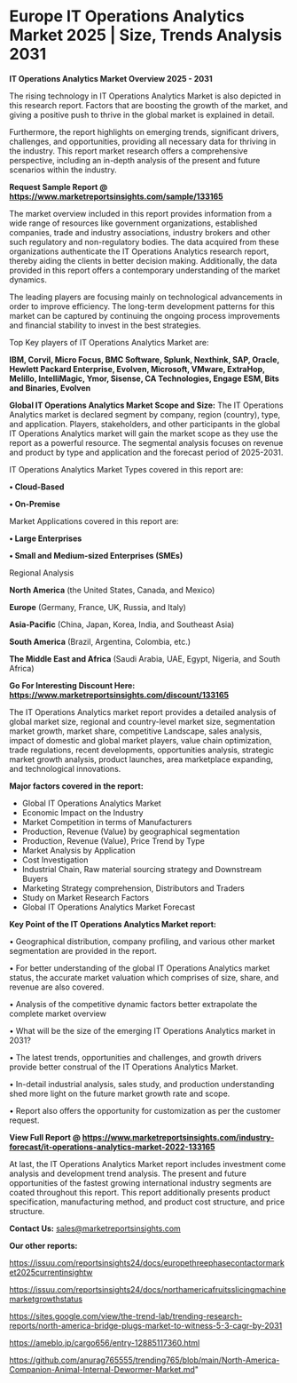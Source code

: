  # Europe IT Operations Analytics Market 2025 | Size, Trends Analysis 2031

<Strong> IT Operations Analytics Market Overview 2025 - 2031</strong>

The rising technology in IT Operations Analytics Market is also depicted in this research report. Factors that are boosting the growth of the market, and giving a positive push to thrive in the global market is explained in detail.

Furthermore, the report highlights on emerging trends, significant drivers, challenges, and opportunities, providing all necessary data for thriving in the industry. This report market research offers a comprehensive perspective, including an in-depth analysis of the present and future scenarios within the industry.

<strong>Request Sample Report @ <a href=https://www.marketreportsinsights.com/sample/133165>https://www.marketreportsinsights.com/sample/133165</a></strong>

The market overview included in this report provides information from a wide range of resources like government organizations, established companies, trade and industry associations, industry brokers and other such regulatory and non-regulatory bodies. The data acquired from these organizations authenticate the IT Operations Analytics research report, thereby aiding the clients in better decision making. Additionally, the data provided in this report offers a contemporary understanding of the market dynamics.

The leading players are focusing mainly on technological advancements in order to improve efficiency. The long-term development patterns for this market can be captured by continuing the ongoing process improvements and financial stability to invest in the best strategies.

Top Key players of IT Operations Analytics Market are:

<strong>IBM, Corvil, Micro Focus, BMC Software, Splunk, Nexthink, SAP, Oracle, Hewlett Packard Enterprise, Evolven, Microsoft, VMware, ExtraHop, Melillo, IntelliMagic, Ymor, Sisense, CA Technologies, Engage ESM, Bits and Binaries, Evolven</strong>

<strong><b>Global IT Operations Analytics Market Scope and Size:</b></strong>
The IT Operations Analytics market is declared segment by company, region (country), type, and application. Players, stakeholders, and other participants in the global IT Operations Analytics market will gain the market scope as they use the report as a powerful resource. The segmental analysis focuses on revenue and product by type and application and the forecast period of 2025-2031.

IT Operations Analytics Market Types covered in this report are:

<strong>• Cloud-Based

• On-Premise</strong>

Market Applications covered in this report are:

<strong>• Large Enterprises

• Small and Medium-sized Enterprises (SMEs)</strong> 

Regional Analysis

<strong>North America</strong> (the United States, Canada, and Mexico)

<strong>Europe</strong> (Germany, France, UK, Russia, and Italy)

<strong>Asia-Pacific</strong> (China, Japan, Korea, India, and Southeast Asia)

<strong>South America</strong> (Brazil, Argentina, Colombia, etc.)

<strong>The Middle East and Africa</strong> (Saudi Arabia, UAE, Egypt, Nigeria, and South Africa)

<strong>Go For Interesting Discount Here: <a href=https://www.marketreportsinsights.com/discount/133165>https://www.marketreportsinsights.com/discount/133165</a></strong>

The IT Operations Analytics market report provides a detailed analysis of global market size, regional and country-level market size, segmentation market growth, market share, competitive Landscape, sales analysis, impact of domestic and global market players, value chain optimization, trade regulations, recent developments, opportunities analysis, strategic market growth analysis, product launches, area marketplace expanding, and technological innovations.

<strong><b>Major factors covered in the report:</b></strong>
<ul>
  <li>Global IT Operations Analytics Market </li>
  <li>Economic Impact on the Industry</li>
  <li>Market Competition in terms of Manufacturers</li>
  <li>Production, Revenue (Value) by geographical segmentation</li>
  <li>Production, Revenue (Value), Price Trend by Type</li>
  <li>Market Analysis by Application</li>
  <li>Cost Investigation</li>
  <li>Industrial Chain, Raw material sourcing strategy and Downstream Buyers</li>
  <li>Marketing Strategy comprehension, Distributors and Traders</li>
  <li>Study on Market Research Factors</li>
  <li>Global IT Operations Analytics Market Forecast</li>
</ul>

<strong><b>Key Point of the IT Operations Analytics Market report:</b></strong>

• Geographical distribution, company profiling, and various other market segmentation are provided in the report.

• For better understanding of the global IT Operations Analytics market status, the accurate market valuation which comprises of size, share, and revenue are also covered.

• Analysis of the competitive dynamic factors better extrapolate the complete market overview

• What will be the size of the emerging IT Operations Analytics market in 2031?

• The latest trends, opportunities and challenges, and growth drivers provide better construal of the IT Operations Analytics Market.

• In-detail industrial analysis, sales study, and production understanding shed more light on the future market growth rate and scope.

• Report also offers the opportunity for customization as per the customer request.

<strong><b>View Full Report @ <a href=https://www.marketreportsinsights.com/industry-forecast/it-operations-analytics-market-2022-133165>https://www.marketreportsinsights.com/industry-forecast/it-operations-analytics-market-2022-133165</a></b></strong>


At last, the IT Operations Analytics Market report includes investment come analysis and development trend analysis. The present and future opportunities of the fastest growing international industry segments are coated throughout this report. This report additionally presents product specification, manufacturing method, and product cost structure, and price structure.

<strong>Contact Us:</strong>
sales@marketreportsinsights.com

<strong>Our other reports:</strong>

<a href=https://issuu.com/reportsinsights24/docs/europethreephasecontactormarket2025currentinsightw>https://issuu.com/reportsinsights24/docs/europethreephasecontactormarket2025currentinsightw</a>

<a href=https://issuu.com/reportsinsights24/docs/northamericafruitsslicingmachinemarketgrowthstatus>https://issuu.com/reportsinsights24/docs/northamericafruitsslicingmachinemarketgrowthstatus</a>

<a href=https://sites.google.com/view/the-trend-lab/trending-research-reports/north-america-bridge-plugs-market-to-witness-5-3-cagr-by-2031>https://sites.google.com/view/the-trend-lab/trending-research-reports/north-america-bridge-plugs-market-to-witness-5-3-cagr-by-2031</a>

<a href=https://ameblo.jp/cargo656/entry-12885117360.html>https://ameblo.jp/cargo656/entry-12885117360.html</a>

<a href=https://github.com/anurag765555/trending765/blob/main/North-America-Companion-Animal-Internal-Dewormer-Market.md>https://github.com/anurag765555/trending765/blob/main/North-America-Companion-Animal-Internal-Dewormer-Market.md</a>"
